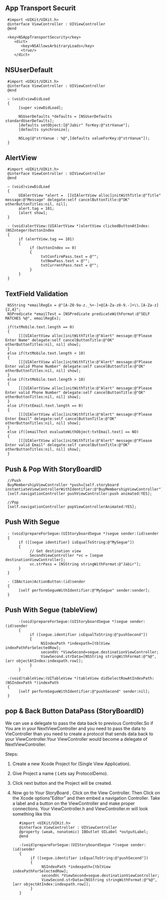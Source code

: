 <h2>App Transport Securit</h2>

     #import <UIKit/UIKit.h>
     @interface ViewController : UIViewController
     @end
     
     <key>NSAppTransportSecurity</key>
        <dict>
           <key>NSAllowsArbitraryLoads</key>
           <true/>
        </dict>

<h2>NSUserDefault</h2>

     #import <UIKit/UIKit.h>
     @interface ViewController : UIViewController
     @end
     
     – (void)viewDidLoad 
     {
          [super viewDidLoad];
          
          NSUserDefaults *defaults = [NSUserDefaults standardUserDefaults];
          [defaults setObject:[@"Jabir" forKey:@"strVanue"];
          [defaults synchronize];
          
          NSLog(@"strVanue : %@",[defaults valueForKey:@"strVanue"]);
     }

<h2>AlertView</h2>

     #import <UIKit/UIKit.h>
     @interface ViewController : UIViewController
     @end
     
     – (void)viewDidLoad 
     {     
          UIAlertView *alert =  [[UIAlertView alloc]initWithTitle:@"Title" message:@"Message" delegate:self cancelButtonTitle:@"OK" otherButtonTitles:nil, nil];
          alert.tag = 101;
          [alert show];
     }
     
     - (void)alertView:(UIAlertView *)alertView clickedButtonAtIndex:(NSInteger)buttonIndex
     {
          if (alertView.tag == 101)
          {
               if (buttonIndex == 0)
               {
                    txtConfirmPass.text = @"";
                    txtNewPass.text = @"";
                    txtCurrentPass.text = @"";
               }
          }
     }
     
<h2>TextField Validation</h2>
     
     NSString *emailRegEx = @"[A-Z0-9a-z._%+-]+@[A-Za-z0-9.-]+\\.[A-Za-z]{2,4}";
     NSPredicate *emailTest = [NSPredicate predicateWithFormat:@"SELF MATCHES %@", emailRegEx];
    
     if(txtMobile.text.length == 0)
     {
          [[[UIAlertView alloc]initWithTitle:@"Alert" message:@"Please Enter Name" delegate:self cancelButtonTitle:@"OK" otherButtonTitles:nil, nil] show];
     }
     else if(txtMobile.text.length < 10)
     {
          [[[UIAlertView alloc]initWithTitle:@"Alert" message:@"Please Enter valid Phone Number" delegate:self cancelButtonTitle:@"OK" otherButtonTitles:nil, nil] show];
     }
     else if(txtMobile.text.length > 10)
     {
          [[[UIAlertView alloc]initWithTitle:@"Alert" message:@"Please Enter valid Phone Number" delegate:self cancelButtonTitle:@"OK" otherButtonTitles:nil, nil] show];
     }
     else if(txtEmail.text.length == 0)
     {
          [[[UIAlertView alloc]initWithTitle:@"Alert" message:@"Please Enter Email" delegate:self cancelButtonTitle:@"OK" otherButtonTitles:nil, nil] show];
     }
     else if([emailTest evaluateWithObject:txtEmail.text] == NO)
     {
          [[[UIAlertView alloc]initWithTitle:@"Alert" message:@"Please Enter valid Email" delegate:self cancelButtonTitle:@"OK" otherButtonTitles:nil, nil] show];
     }
  
<h2>Push & Pop With StoryBoardID</h2>

     //Push
     BuyMembershipViewController *push=[self.storyboard instantiateViewControllerWithIdentifier:@"BuyMembershipViewController"];
     [self.navigationController pushViewController:push animated:YES];
     
     //Pop
     [self.navigationController popViewControllerAnimated:YES];

<h2>Push With Segue</h2>

     - (void)prepareForSegue:(UIStoryboardSegue *)segue sender:(id)sender
     {
          if ([[segue identifier] isEqualToString:@"MySegue"])
          {
               // Get destination view
               SecondViewController *vc = [segue destinationViewController];
               vc.strPass = [NSString stringWithFormat:@"Jabir"];
          }
     }
     
     - (IBAction)ActionButton:(id)sender
     {
          [self performSegueWithIdentifier:@"MySegue" sender:sender];
     }
    
<h2>Push With Segue (tableView)</h2>

          -(void)prepareForSegue:(UIStoryboardSegue *)segue sender:(id)sender
          {
               if ([segue.identifier isEqualToString:@"pushSecond"]) 
               {
                    NSIndexPath *indexpath=[tblView indexPathForSelectedRow];
                    secondVc *ViewSecond=segue.destinationViewController;
                    ViewSecond.strData=[NSString stringWithFormat:@"%@",[arr objectAtIndex:indexpath.row]];
               }
          }
     
     -(void)tableView:(UITableView *)tableView didSelectRowAtIndexPath:(NSIndexPath *)indexPath
     {
          [self performSegueWithIdentifier:@"pushSecond" sender:nil];
     }
     
<h2>pop & Back Button DataPass (StoryBoardID)</h2>
     
   We can use a delegate to pass the data back to previous Controller.So if You are in your NextViewController and you need to pass the data to VieController than you need to create a protocol that sends data back to your ViewController.Your ViewController  would become a delegate of NextViewController.

Steps:

1. Create a new Xcode Project for (Single View Application).
2. Give Project a name ( Lets say ProtocolDemo).
3. Click next button and the Project will be created.
4. Now go to Your StoryBoard , Click on the View Controller. Then Click on the Xcode options”Editor” and then embed a navigation Controller.  Take a label and a button on the ViewController and make proper connections. Your ViewController.h and ViewController.m will look something like this

          #import <UIKit/UIKit.h>
          @interface ViewController : UIViewController
          @property (weak, nonatomic) IBOutlet UILabel *outputLabel;
          @end

          -(void)prepareForSegue:(UIStoryboardSegue *)segue sender:(id)sender
          {
               if ([segue.identifier isEqualToString:@"pushSecond"]) 
               {
                    NSIndexPath *indexpath=[tblView indexPathForSelectedRow];
                    secondVc *ViewSecond=segue.destinationViewController;
                    ViewSecond.strData=[NSString stringWithFormat:@"%@",[arr objectAtIndex:indexpath.row]];
               }
          }

     
